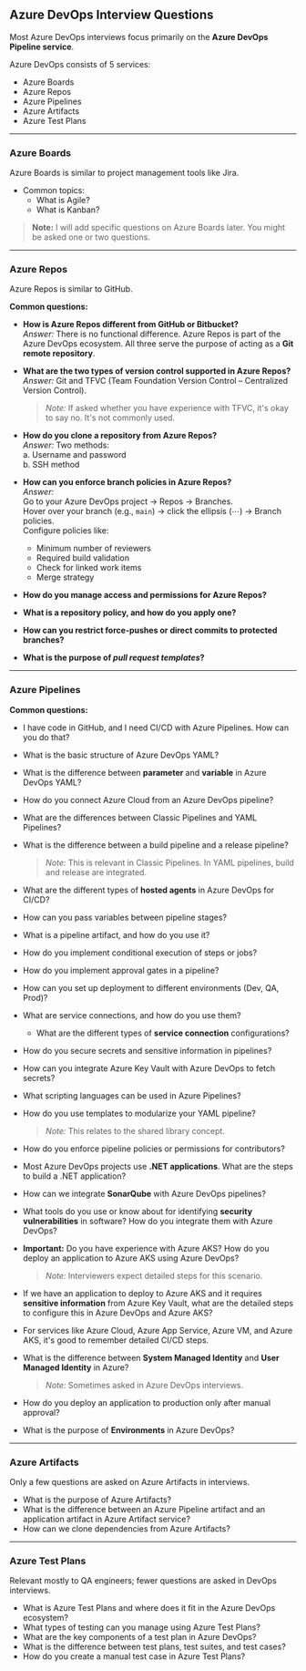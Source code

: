 ## Azure DevOps Interview Questions

Most Azure DevOps interviews focus primarily on the **Azure DevOps Pipeline service**.

Azure DevOps consists of 5 services:
- Azure Boards
- Azure Repos
- Azure Pipelines
- Azure Artifacts
- Azure Test Plans

---

### Azure Boards
Azure Boards is similar to project management tools like Jira.

- Common topics:
  - What is Agile?
  - What is Kanban?

> **Note:** I will add specific questions on Azure Boards later. You might be asked one or two questions.

---

### Azure Repos
Azure Repos is similar to GitHub.

**Common questions:**
- **How is Azure Repos different from GitHub or Bitbucket?**  
  *Answer:* There is no functional difference. Azure Repos is part of the Azure DevOps ecosystem. All three serve the purpose of acting as a **Git remote repository**.

- **What are the two types of version control supported in Azure Repos?**  
  *Answer:* Git and TFVC (Team Foundation Version Control – Centralized Version Control).  
  > *Note:* If asked whether you have experience with TFVC, it's okay to say no. It's not commonly used.

- **How do you clone a repository from Azure Repos?**  
  *Answer:* Two methods:  
    a. Username and password  
    b. SSH method

- **How can you enforce branch policies in Azure Repos?**  
  *Answer:*  
  Go to your Azure DevOps project → Repos → Branches.  
  Hover over your branch (e.g., `main`) → click the ellipsis (⋯) → Branch policies.  
  Configure policies like:
  - Minimum number of reviewers
  - Required build validation
  - Check for linked work items
  - Merge strategy

- **How do you manage access and permissions for Azure Repos?**
- **What is a repository policy, and how do you apply one?**
- **How can you restrict force-pushes or direct commits to protected branches?**
- **What is the purpose of *pull request templates*?**

---

### Azure Pipelines

**Common questions:**
- I have code in GitHub, and I need CI/CD with Azure Pipelines. How can you do that?
- What is the basic structure of Azure DevOps YAML?
- What is the difference between **parameter** and **variable** in Azure DevOps YAML?
- How do you connect Azure Cloud from an Azure DevOps pipeline?
- What are the differences between Classic Pipelines and YAML Pipelines?
- What is the difference between a build pipeline and a release pipeline?  
  > *Note:* This is relevant in Classic Pipelines. In YAML pipelines, build and release are integrated.

- What are the different types of **hosted agents** in Azure DevOps for CI/CD?
- How can you pass variables between pipeline stages?
- What is a pipeline artifact, and how do you use it?
- How do you implement conditional execution of steps or jobs?
- How do you implement approval gates in a pipeline?
- How can you set up deployment to different environments (Dev, QA, Prod)?
- What are service connections, and how do you use them?
  - What are the different types of **service connection** configurations?
- How do you secure secrets and sensitive information in pipelines?
- How can you integrate Azure Key Vault with Azure DevOps to fetch secrets?
- What scripting languages can be used in Azure Pipelines?
- How do you use templates to modularize your YAML pipeline?  
  > *Note:* This relates to the shared library concept.

- How do you enforce pipeline policies or permissions for contributors?

- Most Azure DevOps projects use **.NET applications**. What are the steps to build a .NET application?
- How can we integrate **SonarQube** with Azure DevOps pipelines?
- What tools do you use or know about for identifying **security vulnerabilities** in software? How do you integrate them with Azure DevOps?

- **Important:** Do you have experience with Azure AKS? How do you deploy an application to Azure AKS using Azure DevOps?
  > *Note:* Interviewers expect detailed steps for this scenario.

- If we have an application to deploy to Azure AKS and it requires **sensitive information** from Azure Key Vault, what are the detailed steps to configure this in Azure DevOps and Azure AKS?

- For services like Azure Cloud, Azure App Service, Azure VM, and Azure AKS, it's good to remember detailed CI/CD steps.

- What is the difference between **System Managed Identity** and **User Managed Identity** in Azure?  
  > *Note:* Sometimes asked in Azure DevOps interviews.

- How do you deploy an application to production only after manual approval?

- What is the purpose of **Environments** in Azure DevOps?

---

### Azure Artifacts

Only a few questions are asked on Azure Artifacts in interviews.

- What is the purpose of Azure Artifacts?
- What is the difference between an Azure Pipeline artifact and an application artifact in Azure Artifact service?
- How can we clone dependencies from Azure Artifacts?

---

### Azure Test Plans

Relevant mostly to QA engineers; fewer questions are asked in DevOps interviews.

- What is Azure Test Plans and where does it fit in the Azure DevOps ecosystem?
- What types of testing can you manage using Azure Test Plans?
- What are the key components of a test plan in Azure DevOps?
- What is the difference between test plans, test suites, and test cases?
- How do you create a manual test case in Azure Test Plans?
